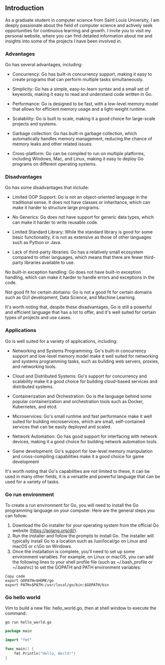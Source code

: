 ## Introduction
As a graduate student in computer science from Saint Louis University, I am deeply passionate about the field of computer science and actively seek opportunities for continuous learning and growth. I invite you to visit my personal website, where you can find detailed information about me and insights into some of the projects I have been involved in.

### Advantages

Go has several advantages, including:

- Concurrency: Go has built-in concurrency support, making it easy to create programs that can perform multiple tasks simultaneously.

- Simplicity: Go has a simple, easy-to-learn syntax and a small set of keywords, making it easy to read and understand code written in Go.

- Performance: Go is designed to be fast, with a low-level memory model that allows for efficient memory usage and a light-weight runtime.

- Scalability: Go is built to scale, making it a good choice for large-scale projects and systems.

- Garbage collection: Go has built-in garbage collection, which automatically handles memory management, reducing the chance of memory leaks and other related issues.

- Cross-platform: Go can be compiled to run on multiple platforms, including Windows, Mac, and Linux, making it easy to deploy Go programs on different operating systems.

### Disadvantages

Go has some disadvantages that include:

- Limited OOP Support: Go is not an object-oriented language in the traditional sense. It does not have classes or inheritance, which can make it harder to structure large programs.

- No Generics: Go does not have support for generic data types, which can make it harder to write reusable code.

- Limited Standard Library: While the standard library is good for some basic functionality, it is not as extensive as those of other languages such as Python or Java.

- Lack of third-party libraries: Go has a relatively small ecosystem compared to other languages, which means that there are fewer third-party libraries available to use.

No built-in exception handling: Go does not have built-in exception handling, which can make it harder to handle errors and exceptions in the code.

Not good fit for certain domains: Go is not a good fit for certain domains such as GUI development, Data Science, and Machine Learning.

It's worth noting that, despite these disadvantages, Go is still a powerful and efficient language that has a lot to offer, and it's well suited for certain types of projects and use cases.

### Applications

Go is well suited for a variety of applications, including:

- Networking and Systems Programming: Go's built-in concurrency support and low-level memory model make it well suited for networking and systems programming tasks, such as building web servers, proxies, and networking tools.

- Cloud and Distributed Systems: Go's support for concurrency and scalability make it a good choice for building cloud-based services and distributed systems.

- Containerization and Orchestration: Go is the language behind some popular containerization and orchestration tools such as Docker, Kubernetes, and etcd.

- Microservices: Go's small runtime and fast performance make it well suited for building microservices, which are small, self-contained services that can be easily deployed and scaled.

- Network Automation: Go has good support for interfacing with network devices, making it a good choice for building network automation tools.

- Game development: Go's support for low-level memory manipulation and cross-compiling capabilities make it a good choice for game development

It's worth noting that Go's capabilities are not limited to these, it can be used in many other fields, it is a versatile and powerful language that can be used for a variety of tasks.



### Go run environment

To create a run environment for Go, you will need to install the Go programming language on your computer. Here are the general steps you can follow:

1. Download the Go installer for your operating system from the official Go website (https://golang.org/dl/).
2. Run the installer and follow the prompts to install Go. The installer will typically install Go to a location such as /usr/local/go on Linux and macOS or c:\Go on Windows.
3. Once the installation is complete, you'll need to set up some environment variables. For example, on Linux or macOS, you can add the following lines to your shell profile file (such as ~/.bash_profile or ~/.bashrc) to set the GOPATH and PATH environment variables:

```shell
Copy code
export GOPATH=$HOME/go
export PATH=$PATH:/usr/local/go/bin:$GOPATH/bin
```



### Go hello world

Vim to build a new file: hello_world.go, then at shell window to execute the command: 

```she
go run hello_world.go
```

```go
package main

import "fmt"

func main() {
    fmt.Println("Hello, World!")
}
```

